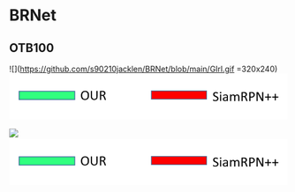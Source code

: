 # BRNet


## OTB100
![](https://github.com/s90210jacklen/BRNet/blob/main/GIrl.gif =320x240)
![Label](https://github.com/s90210jacklen/BRNet/blob/main/label.png)


![](https://github.com/s90210jacklen/BRNet/blob/main/Sfood.gif)
![Label](https://github.com/s90210jacklen/BRNet/blob/main/label.png)
